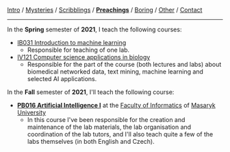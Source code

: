 [Intro](index.html) / [Mysteries](research.html) / [Scribblings](publications.html) / **[Preachings](teaching.html)** / [Boring](bio.html) / [Other](life.html) / [Contact](contact.html)

---

In the **Spring** semester of **2021**, I teach the following courses:
- [IB031 Introduction to machine learning](https://is.muni.cz/course/fi/spring2021/IB031)
  - Responsible for teaching of one lab.
- [IV121 Computer science applications in biology](https://is.muni.cz/course/fi/jaro2021/IV121)
  - Responsible for the part of the course (both lectures and labs) about biomedical networked data, text mining, machine learning and selected AI applications.


In the **Fall** semester of **2021**, I'll teach the following course:
- **[PB016 Artificial Intelligence I](https://is.muni.cz/course/fi/podzim2020/PB016)** at the [Faculty of Informatics](https://www.fi.muni.cz/) of [Masaryk University](https://www.muni.cz/)
  - In this course I've been responsible for the creation and maintenance of the lab materials, the lab organisation and coordination of the lab tutors, and I'll also teach quite a few of the labs themselves (in both English and Czech).
